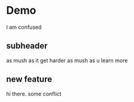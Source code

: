 # Demo
I am confused
## subheader
as mush as it get harder as mush as u learn more
## new feature 
hi there. some conflict